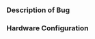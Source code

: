 <!-- 
Found a bug?  Something isn't working as expected?  To help us keep track of the requests please start the title with [Bug Report]
-->

### Description of Bug
<!--
Please describe the bug.  Explain steps taken to reproduct the bug and what you expect the correct behavior to be.
-->


### Hardware Configuration
<!--
Please list the RGB hardware that you are using with OpenRGB.  If your bug does not relate to any one particular device or device type, or if the bug is in a part of the code not directly interacting with hardware, this is optional.
-->